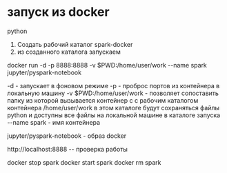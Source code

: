 # запуск из docker
python
1. Создать рабочий каталог spark-docker
2. из созданного каталога запускаем 

docker run -d -p 8888:8888 -v $PWD:/home/user/work --name spark jupyter/pyspark-notebook

-d - запускает в фоновом режиме 
-p - проброс портов из контейнера в локальную машину 
-v $PWD:/home/user/work - позволяет сопоставить папку из которой вызывается контейнер с
с рабочим каталогом контейнера /home/user/work
в этом каталоге будут сохраняться файлы python и доступны все файлы на локальной машине в каталоге запуска
--name spark - имя контейнера

jupyter/pyspark-notebook - образ docker 

http://localhost:8888 -- проверка работы 

docker stop spark
docker start spark
docker rm spark